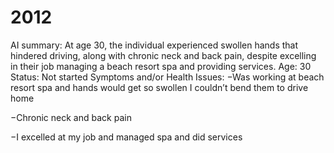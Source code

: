 # 2012

AI summary: At age 30, the individual experienced swollen hands that hindered driving, along with chronic neck and back pain, despite excelling in their job managing a beach resort spa and providing services.
Age: 30
Status: Not started
Symptoms and/or Health Issues: −Was working at beach resort spa and hands would get so swollen I couldn’t bend them to drive home

−Chronic neck and back pain

−I excelled at my job and managed spa and did services